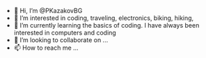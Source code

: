 - 👋 Hi, I’m @PKazakovBG
- 👀 I’m interested in coding, traveling, electronics, biking, hiking,
- 🌱 I’m currently learning the basics of coding. I have always been interested in computers and coding
- 💞️ I’m looking to collaborate on ...
- 📫 How to reach me ...

<!---
PKazakovBG/PKazakovBG is a ✨ special ✨ repository because its `README.md` (this file) appears on your GitHub profile.
You can click the Preview link to take a look at your changes.
--->
